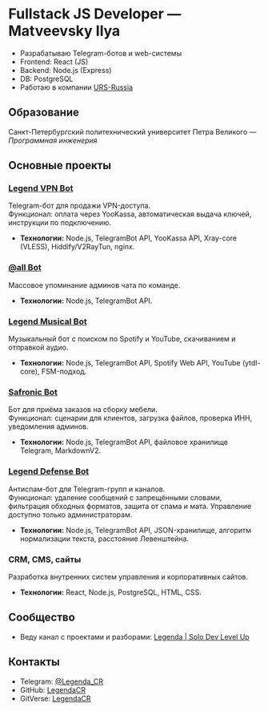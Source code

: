 # Fullstack JS Developer — Matveevsky Ilya

- Разрабатываю Telegram-ботов и web-системы  
- Frontend: React (JS)  
- Backend: Node.js (Express)  
- DB: PostgreSQL  
- Работаю в компании [URS-Russia](https://urs-rus.com)

## Образование
Санкт-Петербургский политехнический университет Петра Великого — *Программная инженерия*

## Основные проекты

### [Legend VPN Bot](https://t.me/Legend_VPN_bot)
Telegram-бот для продажи VPN-доступа.  
Функционал: оплата через YooKassa, автоматическая выдача ключей, инструкции по подключению.  
- **Технологии:** Node.js, TelegramBot API, YooKassa API, Xray-core (VLESS), Hiddify/V2RayTun, nginx.  

### [@all Bot](https://t.me/Legend_all_bot)
Массовое упоминание админов чата по команде.  
- **Технологии:** Node.js, TelegramBot API.  

### [Legend Musical Bot](https://t.me/Legend_Musical_bot)
Музыкальный бот с поиском по Spotify и YouTube, скачиванием и отправкой аудио.  
- **Технологии:** Node.js, TelegramBot API, Spotify Web API, YouTube (ytdl-core), FSM-подход.  

### [Safronic Bot](https://t.me/safroninc_bot)
Бот для приёма заказов на сборку мебели.  
Функционал: сценарии для клиентов, загрузка файлов, проверка ИНН, уведомления админов.  
- **Технологии:** Node.js, TelegramBot API, файловое хранилище Telegram, MarkdownV2.  

### [Legend Defense Bot](https://t.me/Legend_defense_bot)
Антиспам-бот для Telegram-групп и каналов.  
Функционал: удаление сообщений с запрещёнными словами, фильтрация обходных форматов, защита от спама и мата. Управление доступно только администраторам.  
- **Технологии:** Node.js, TelegramBot API, JSON-хранилище, алгоритм нормализации текста, расстояние Левенштейна.  

### CRM, CMS, сайты
Разработка внутренних систем управления и корпоративных сайтов.  
- **Технологии:** React, Node.js, PostgreSQL, HTML, CSS.  

## Сообщество
- Веду канал с проектами и разборами: [Legenda | Solo Dev Level Up](https://t.me/Legenda_Dev)

## Контакты
- Telegram: [@Legenda_CR](https://t.me/Legenda_CR)  
- GitHub: [LegendaCR](https://github.com/LegendaCR)  
- GitVerse: [LegendaCR](https://gitverse.ru/LegendaCR)  
